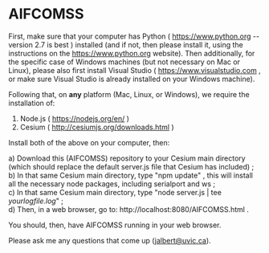 # AIFCOMSS

First, make sure that your computer has Python ( https://www.python.org -- version 2.7 is best ) installed (and if not,
then please install it, using the instructions on the https://www.python.org website).  Then additionally, for the specific case of Windows machines (but not necessary on Mac or Linux), please also first install Visual Studio ( https://www.visualstudio.com , or make sure Visual Studio is already installed on your Windows machine). <br>

Following that, on <b>any</b> platform (Mac, Linux, or Windows), we require the installation of: <br>

 1) Node.js ( https://nodejs.org/en/ ) <br>
 2) Cesium ( http://cesiumjs.org/downloads.html ) <br>

Install both of the above on your computer, then: <br>

 a) Download this (AIFCOMSS) repository to your Cesium main directory (which should replace the default server.js file that Cesium has included) ; <br>
 b) In that same Cesium main directory, type  "npm update" , this will install all the necessary node packages, including serialport and ws ; <br>
 c) In that same Cesium main directory, type  "node server.js | tee <i>yourlogfile.log</i>" ; <br>
 d) Then, in a web browser, go to:  http://localhost:8080/AIFCOMSS.html . <br>

You should, then, have AIFCOMSS running in your web browser. <br>

Please ask me any questions that come up (jalbert@uvic.ca).
